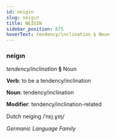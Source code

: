 ```yaml
---
id: neigın
slug: neigın
title: NEİGIN
sidebar_position: 675
hoverText: tendency/inclination § Noun
---
```


### neigın

*tendency/inclination* **§** Noun

**Verb**: to be a tendency/inclination

**Noun**: tendency/inclination

**Modifier**: tendency/inclination-related

Dutch neiging /ˈnɛi̯.ɣɪŋ/

*Germanic Language Family*